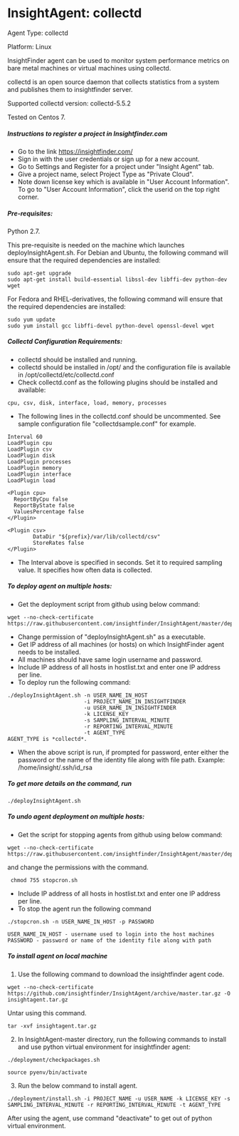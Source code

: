 # InsightAgent: collectd
Agent Type: collectd

Platform: Linux

InsightFinder agent can be used to monitor system performance metrics on bare metal machines or virtual machines using collectd.

collectd is an open source daemon that collects statistics from a system and publishes them to insightfinder server.

Supported collectd version: collectd-5.5.2

Tested on Centos 7.

##### Instructions to register a project in Insightfinder.com
- Go to the link https://insightfinder.com/
- Sign in with the user credentials or sign up for a new account.
- Go to Settings and Register for a project under "Insight Agent" tab.
- Give a project name, select Project Type as "Private Cloud".
- Note down license key which is available in "User Account Information". To go to "User Account Information", click the userid on the top right corner.

##### Pre-requisites:
Python 2.7.

This pre-requisite is needed on the machine which launches deployInsightAgent.sh.
For Debian and Ubuntu, the following command will ensure that the required dependencies are installed:
```
sudo apt-get upgrade
sudo apt-get install build-essential libssl-dev libffi-dev python-dev wget
```
For Fedora and RHEL-derivatives, the following command will ensure that the required dependencies are installed:
```
sudo yum update
sudo yum install gcc libffi-devel python-devel openssl-devel wget
```

##### Collectd Configuration Requirements:

- collectd should be installed and running.
- collectd should be installed in /opt/ and the configuration file is available in /opt/collectd/etc/collectd.conf
- Check collectd.conf as the following plugins should be installed and available:
```
cpu, csv, disk, interface, load, memory, processes
```
- The following lines in the collectd.conf should be uncommented. See sample configuration file "collectdsample.conf" for example.
```
Interval 60
LoadPlugin cpu
LoadPlugin csv
LoadPlugin disk
LoadPlugin processes
LoadPlugin memory
LoadPlugin interface
LoadPlugin load

<Plugin cpu>
  ReportByCpu false
  ReportByState false
  ValuesPercentage false
</Plugin>

<Plugin csv>
        DataDir "${prefix}/var/lib/collectd/csv"
        StoreRates false
</Plugin>
```
- The Interval above is specified in seconds. Set it to required sampling value. It specifies how often data is collected.

##### To deploy agent on multiple hosts:

- Get the deployment script from github using below command:
```
wget --no-check-certificate https://raw.githubusercontent.com/insightfinder/InsightAgent/master/deployment/deployInsightAgent.sh
```
- Change permission of "deployInsightAgent.sh" as a executable.
- Get IP address of all machines (or hosts) on which InsightFinder agent needs to be installed.
- All machines should have same login username and password.
- Include IP address of all hosts in hostlist.txt and enter one IP address per line.
- To deploy run the following command:
```
./deployInsightAgent.sh -n USER_NAME_IN_HOST
                        -i PROJECT_NAME_IN_INSIGHTFINDER
                        -u USER_NAME_IN_INSIGHTFINDER
                        -k LICENSE_KEY
                        -s SAMPLING_INTERVAL_MINUTE
                        -r REPORTING_INTERVAL_MINUTE
                        -t AGENT_TYPE
AGENT_TYPE is *collectd*.
```
- When the above script is run, if prompted for password, enter either the password or the name of the identity file along with file path.
Example: /home/insight/.ssh/id_rsa


##### To get more details on the command, run
```
./deployInsightAgent.sh
```

##### To undo agent deployment on multiple hosts:
- Get the script for stopping agents from github using below command:
```
wget --no-check-certificate https://raw.githubusercontent.com/insightfinder/InsightAgent/master/deployment/stopcron.sh
```
and change the permissions with the command.
```
 chmod 755 stopcron.sh
```
- Include IP address of all hosts in hostlist.txt and enter one IP address per line.
- To stop the agent run the following command
```
./stopcron.sh -n USER_NAME_IN_HOST -p PASSWORD

USER_NAME_IN_HOST - username used to login into the host machines
PASSWORD - password or name of the identity file along with path
```

##### To install agent on local machine
1) Use the following command to download the insightfinder agent code.
```
wget --no-check-certificate https://github.com/insightfinder/InsightAgent/archive/master.tar.gz -O insightagent.tar.gz
```
Untar using this command.
```
tar -xvf insightagent.tar.gz
```

2) In InsightAgent-master directory, run the following commands to install and use python virtual environment for insightfinder agent:
```
./deployment/checkpackages.sh
```
```
source pyenv/bin/activate
```

3) Run the below command to install agent.
```
./deployment/install.sh -i PROJECT_NAME -u USER_NAME -k LICENSE_KEY -s SAMPLING_INTERVAL_MINUTE -r REPORTING_INTERVAL_MINUTE -t AGENT_TYPE
```
After using the agent, use command "deactivate" to get out of python virtual environment.

